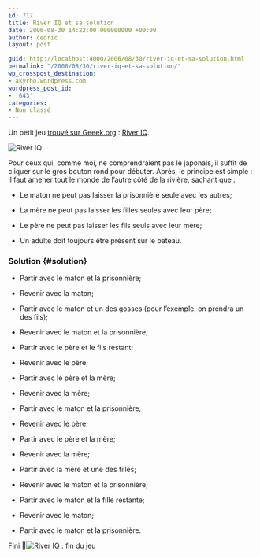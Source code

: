 ```yaml
---
id: 717
title: River IQ et sa solution
date: 2006-08-30 14:22:00.000000000 +00:00
author: cedric
layout: post

guid: http://localhost:4000/2006/08/30/river-iq-et-sa-solution.html
permalink: "/2006/08/30/river-iq-et-sa-solution/"
wp_crosspost_destination:
- akyrho.wordpress.com
wordpress_post_id:
- '643'
categories:
- Non classé
---
```

Un petit jeu [trouvé sur Geeek.org](http://www.geeek.org/post/2006/08/29/Jeu-de-reflexion) : [River IQ](http://freeweb.siol.net/danej/riverIQGame.swf).

![River IQ](/images/images/riverIQ-debut.png) 

Pour ceux qui, comme moi, ne comprendraient pas le japonais, il suffit de cliquer sur le gros bouton rond pour débuter. Après, le principe est simple : il faut amener tout le monde de l’autre côté de la rivière, sachant que :

  * Le maton ne peut pas laisser la prisonnière seule avec les autres;

  * La mère ne peut pas laisser les filles seules avec leur père;

  * Le père ne peut pas laisser les fils seuls avec leur mère;

  * Un adulte doit toujours être présent sur le bateau.

<!-- more -->

### Solution {#solution}

  * Partir avec le maton et la prisonnière;

  * Revenir avec la maton;

  * Partir avec le maton et un des gosses (pour l’exemple, on prendra un des fils);

  * Revenir avec le maton et la prisonnière;

  * Partir avec le père et le fils restant;

  * Revenir avec le père;

  * Partir avec le père et la mère;

  * Revenir avec la mère;

  * Partir avec le maton et la prisonnière;

  * Revenir avec le père;

  * Partir avec le père et la mère;

  * Revenir avec la mère;

  * Partir avec la mère et une des filles;

  * Revenir avec le maton et la prisonnière;

  * Partir avec le maton et la fille restante;

  * Revenir avec le maton;

  * Partir avec le maton et la prisonnière.

Fini 🙂![River IQ : fin du jeu](/images/images/riverIQ-fini.png)